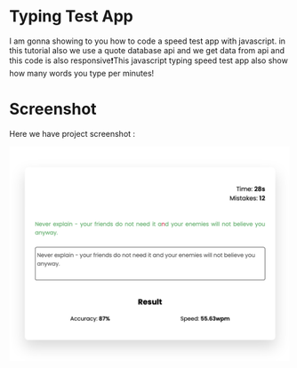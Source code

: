 # Typing Test App

I am gonna showing to you how to code a speed test app with javascript. in this tutorial also we use a quote database api and we get data from api and this code is also responsive❗️This javascript typing speed test app also show how many words you type per minutes!

# Screenshot

Here we have project screenshot :

![Demo Image](assets/TypingTest.png)
